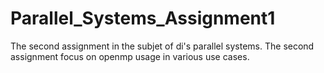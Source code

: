# Parallel_Systems_Assignment1
The second assignment in the subjet of di's parallel systems. The second assignment focus on openmp usage in various use cases.
